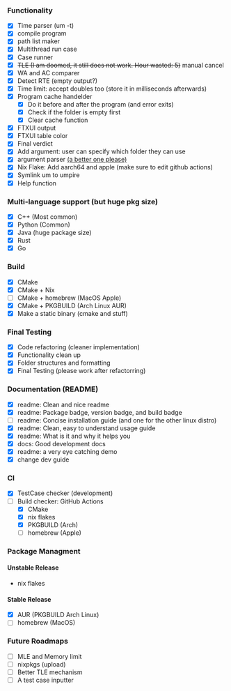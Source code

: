 ### Functionality
- [x] Time parser (um -t)
- [x] compile program
- [x] path list maker
- [x] Multithread run case
- [x] Case runner
- [x] ~~TLE (I am doomed, it still does not work. Hour wasted: 5)~~ manual cancel
- [x] WA and AC comparer
- [x] Detect RTE (empty output?)
- [x] Time limit: accept doubles too (store it in milliseconds afterwards)
- [x] Program cache handelder
    - [x] Do it before and after the program (and error exits)
    - [x] Check if the folder is empty first 
    - [x] Clear cache function
- [x] FTXUI output
- [x] FTXUI table color
- [x] Final verdict
- [x] Add argument: user can specify which folder they can use
- [x] argument parser [(a better one please)](https://github.com/p-ranav/argparse)
- [x] Nix Flake: Add aarch64 and apple (make sure to edit github actions)
- [x] Symlink um to umpire 
- [x] Help function

### Multi-language support (but huge pkg size)
- [x] C++ (Most common)
- [x] Python (Common)
- [x] Java (huge package size)
- [x] Rust
- [x] Go

### Build
- [x] CMake
- [x] CMake + Nix
- [ ] CMake + homebrew (MacOS Apple)
- [x] CMake + PKGBUILD (Arch Linux AUR)
- [x] Make a static binary (cmake and stuff)

### Final Testing
- [x] Code refactoring (cleaner implementation)
- [x] Functionality clean up
- [x] Folder structures and formatting
- [x] Final Testing (please work after refactorring)

### Documentation (README)
- [x] readme: Clean and nice readme
- [x] readme: Package badge, version badge, and build badge
- [ ] readme: Concise installation guide (and one for the other linux distro)
- [x] readme: Clean, easy to understand usage guide
- [x] readme: What is it and why it helps you
- [x] docs: Good development docs
- [x] readme: a very eye catching demo
- [x] change dev guide

### CI
- [x] TestCase checker (development)
- [ ] Build checker: GitHub Actions
  - [x] CMake
  - [x] nix flakes
  - [x] PKGBUILD (Arch)
  - [ ] homebrew (Apple)

### Package Managment
#### Unstable Release
- nix flakes

#### Stable Release
- [x] AUR (PKGBUILD Arch Linux) 
- [ ] homebrew (MacOS)

### Future Roadmaps
- [ ] MLE and Memory limit
- [ ] nixpkgs (upload)
- [ ] Better TLE mechanism
- [ ] A test case inputter
